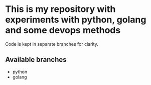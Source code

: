 # This is my repository with experiments with python, golang and some devops methods

Code is kept in separate branches for clarity. 

## Available branches
- python
- golang
